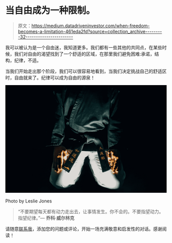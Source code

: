 # 当自由成为一种限制。

> 原文：<https://medium.datadriveninvestor.com/when-freedom-becomes-a-limitation-461eda2fd?source=collection_archive---------32----------------------->

我可以被认为是一个自由迷，我知道更多。我们都有一些其他的共同点，在某些时候，我们对自由的渴望找到了一个舒适的区域，在那里我们避免困难:承诺，结构，纪律，不适。

当我们开始走出那个阶段，我们可以很容易地看到，当我们决定挑战自己的舒适区时，自由就来了。纪律可以成为自由的源泉！

![](img/61a1023e7dd708179063fd47e5efdee0.png)

Photo by Leslie Jones

> “不要期望每天都有动力走出去，让事情发生。你不会的。不要指望动力。指望纪律。”― **乔科·威尔林克**

请随意[联系我](http://linkd.in/N32LZH)，添加您的问题或评论，开始一场充满敬意和启发性的对话。感谢阅读！